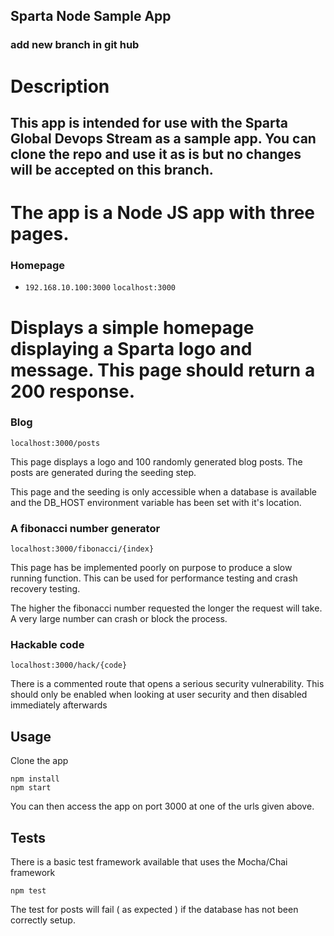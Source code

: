 ## Sparta Node Sample App

### add new branch in git hub

# Description

## This app is intended for use with the Sparta Global Devops Stream as a sample app. You can clone the repo and use it as is but no changes will be accepted on this branch.

# The app is a Node JS app with three pages.

### Homepage

- `192.168.10.100:3000`
  `localhost:3000`

# Displays a simple homepage displaying a Sparta logo and message. This page should return a 200 response.

### Blog

`localhost:3000/posts`

This page displays a logo and 100 randomly generated blog posts. The posts are generated during the seeding step.

This page and the seeding is only accessible when a database is available and the DB_HOST environment variable has been set with it's location.

### A fibonacci number generator

`localhost:3000/fibonacci/{index}`

This page has be implemented poorly on purpose to produce a slow running function. This can be used for performance testing and crash recovery testing.

The higher the fibonacci number requested the longer the request will take. A very large number can crash or block the process.

### Hackable code

`localhost:3000/hack/{code}`

There is a commented route that opens a serious security vulnerability. This should only be enabled when looking at user security and then disabled immediately afterwards

## Usage

Clone the app

```
npm install
npm start
```

You can then access the app on port 3000 at one of the urls given above.

## Tests

There is a basic test framework available that uses the Mocha/Chai framework

```
npm test
```

The test for posts will fail ( as expected ) if the database has not been correctly setup.
